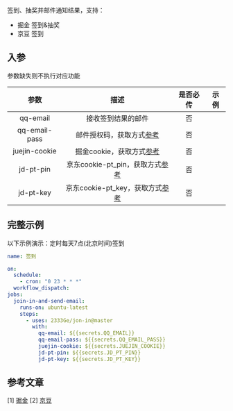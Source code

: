 签到、抽奖并邮件通知结果，支持：

- 掘金 签到&抽奖
- 京豆 签到

## 入参

参数缺失则不执行对应功能

 |     参数      |                   描述                    | 是否必传 | 示例  |
 | :-----------: | :---------------------------------------: | :------: | :---: |
 |   qq-email    |            接收签到结果的邮件             |    否    |       |
 | qq-email-pass |    邮件授权码，获取方式[参考][juejin]     |    否    |       |
 | juejin-cookie |    掘金cookie，获取方式[参考][juejin]     |    否    |       |
 |   jd-pt-pin   | 京东cookie-pt_pin，获取方式[参考][jindou] |    否    |       |
 |   jd-pt-key   | 京东cookie-pt_key，获取方式[参考][jindou] |    否    |       |
     
## 完整示例

以下示例演示：定时每天7点(北京时间)签到

```yml
name: 签到

on:
  schedule:
    - cron: "0 23 * * *"
  workflow_dispatch:
jobs:
  join-in-and-send-email:
    runs-on: ubuntu-latest
    steps:
      - uses: 2333Ge/jon-in@master
        with:
          qq-email: ${{secrets.QQ_EMAIL}}
          qq-email-pass: ${{secrets.QQ_EMAIL_PASS}}
          juejin-cookie: ${{secrets.JUEJIN_COOKIE}}
          jd-pt-pin: ${{secrets.JD_PT_PIN}}
          jd-pt-key: ${{secrets.JD_PT_KEY}}

```

## 参考文章

[1] [掘金][juejin]
[2] [京豆][jindou]

[juejin]:https://juejin.cn/post/7041495891388743716
[jindou]:https://segmentfault.com/a/1190000041786477